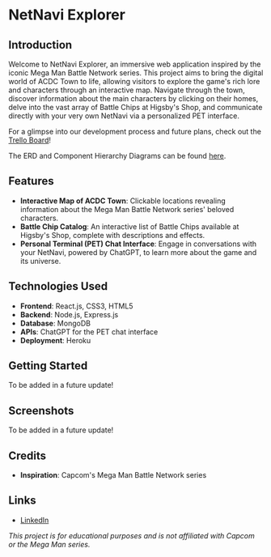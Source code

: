 # NetNavi Explorer

## Introduction
Welcome to NetNavi Explorer, an immersive web application inspired by the iconic Mega Man Battle Network series. This project aims to bring the digital world of ACDC Town to life, allowing visitors to explore the game's rich lore and characters through an interactive map. Navigate through the town, discover information about the main characters by clicking on their homes, delve into the vast array of Battle Chips at Higsby's Shop, and communicate directly with your very own NetNavi via a personalized PET interface.

For a glimpse into our development process and future plans, check out the [Trello Board](https://trello.com/b/NITLXd1g/netnavi-explorer)!

The ERD and Component Hierarchy Diagrams can be found [here](https://lucid.app/lucidchart/602c5dd0-e1d5-48ba-b0e4-417b74f922a6/edit?invitationId=inv_4ea253c2-c1de-4263-a392-c641ecedb8ea).

## Features
- **Interactive Map of ACDC Town**: Clickable locations revealing information about the Mega Man Battle Network series' beloved characters.
- **Battle Chip Catalog**: An interactive list of Battle Chips available at Higsby's Shop, complete with descriptions and effects.
- **Personal Terminal (PET) Chat Interface**: Engage in conversations with your NetNavi, powered by ChatGPT, to learn more about the game and its universe.

## Technologies Used
- **Frontend**: React.js, CSS3, HTML5
- **Backend**: Node.js, Express.js
- **Database**: MongoDB
- **APIs**: ChatGPT for the PET chat interface
- **Deployment**: Heroku

## Getting Started
To be added in a future update!

## Screenshots
To be added in a future update!

## Credits
- **Inspiration**: Capcom's Mega Man Battle Network series

## Links
- [LinkedIn](https://www.linkedin.com/in/adam-rick-weinstein/)

*This project is for educational purposes and is not affiliated with Capcom or the Mega Man series.*

